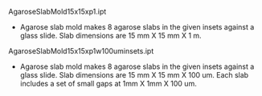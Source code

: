AgaroseSlabMold15x15xp1.ipt
- Agarose slab mold makes 8 agarose slabs in the given insets against a glass slide. Slab dimensions are 15 mm X 15 mm X 1 m. 

AgaroseSlabMold15x15xp1w100uminsets.ipt
- Agarose slab mold makes 8 agarose slabs in the given insets against a glass slide. Slab dimensions are 15 mm X 15 mm X 100 um. Each slab includes a set of small gaps at 1mm X 1mm X 100 um.
